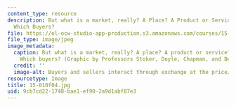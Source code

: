 ```yaml
---
content_type: resource
description: But what is a market, really? A Place? A Product or Service? Which Sellers?
  Which Buyers?
file: https://ol-ocw-studio-app-production.s3.amazonaws.com/courses/15-010-economic-analysis-for-business-decisions-fall-2004/9cb7cd221748bae1ef902a9d1abf87e3_15-010f04.jpg
file_type: image/jpeg
image_metadata:
  caption: But what is a market, really? A place? A product or service? Which sellers?
    Which buyers? (Graphic by Professors Stoker, Doyle, Chapman, and Berndt.)
  credit: ''
  image-alt: Buyers and sellers interact through exchange at the price/terms of trade.
resourcetype: Image
title: 15-010f04.jpg
uid: 9cb7cd22-1748-bae1-ef90-2a9d1abf87e3
---
```

